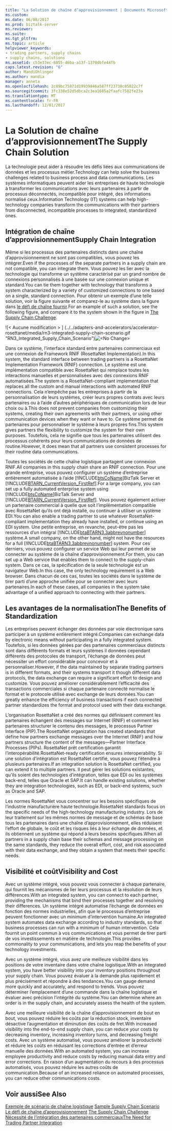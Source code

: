 ```yaml
---
title: "La Solution de chaîne d’approvisionnement | Documents Microsoft"
ms.custom: 
ms.date: 06/08/2017
ms.prod: biztalk-server
ms.reviewer: 
ms.suite: 
ms.tgt_pltfrm: 
ms.topic: article
helpviewer_keywords:
- trading partners, supply chains
- supply chains, solutions
ms.assetid: c53e37ec-6055-46ba-a13f-1370dbfe44fb
caps.latest.revision: "6"
author: MandiOhlinger
ms.author: mandia
manager: anneta
ms.openlocfilehash: 2c89bc75871d19939846a587ff23730c05022c7f
ms.sourcegitcommit: 3fc338e52d5dbca2c3ea1685a2faafc7582fe23a
ms.translationtype: MT
ms.contentlocale: fr-FR
ms.lasthandoff: 12/01/2017
---
```

# <a name="the-supply-chain-solution"></a><span data-ttu-id="ba82b-102">La Solution de chaîne d’approvisionnement</span><span class="sxs-lookup"><span data-stu-id="ba82b-102">The Supply Chain Solution</span></span>
<span data-ttu-id="ba82b-103">La technologie peut aider à résoudre les défis liées aux communications de données et les processus métier.</span><span class="sxs-lookup"><span data-stu-id="ba82b-103">Technology can help solve the business challenges related to business process and data communications.</span></span> <span data-ttu-id="ba82b-104">Les systèmes informatiques peuvent aider les entreprises de haute technologie à transformer les communications avec leurs partenaires à partir de processus déconnectés, incompatible pour intégré, des informations normalisé ceux.</span><span class="sxs-lookup"><span data-stu-id="ba82b-104">Information Technology (IT) systems can help high-technology companies transform the communications with their partners from disconnected, incompatible processes to integrated, standardized ones.</span></span>  
  
## <a name="supply-chain-integration"></a><span data-ttu-id="ba82b-105">Intégration de chaîne d’approvisionnement</span><span class="sxs-lookup"><span data-stu-id="ba82b-105">Supply Chain Integration</span></span>  
 <span data-ttu-id="ba82b-106">Même si les processus des partenaires distincts dans une chaîne d’approvisionnement ne sont pas compatibles, vous pouvez les intégrer.</span><span class="sxs-lookup"><span data-stu-id="ba82b-106">Even if the processes of the separate partners in a supply chain are not compatible, you can integrate them.</span></span> <span data-ttu-id="ba82b-107">Vous pouvez les lier avec la technologie qui transforme un système caractérisé par un grand nombre de connexions personnalisés à une basée sur une connexion unique et standard.</span><span class="sxs-lookup"><span data-stu-id="ba82b-107">You can tie them together with technology that transforms a system characterized by a variety of customized connections to one based on a single, standard connection.</span></span> <span data-ttu-id="ba82b-108">Pour obtenir un exemple d’une telle solution, voir la figure suivante et comparez-le au système dans la figure dans [le défi de chaîne fournir](../../adapters-and-accelerators/accelerator-rosettanet/the-supply-chain-challenge.md).</span><span class="sxs-lookup"><span data-stu-id="ba82b-108">For an example of such a solution, see the following figure, and compare it to the system shown in the figure in [The Supply Chain Challenge](../../adapters-and-accelerators/accelerator-rosettanet/the-supply-chain-challenge.md).</span></span>  
  
 <span data-ttu-id="ba82b-109">![&#60; Aucune modification &#62; ] (../../adapters-and-accelerators/accelerator-rosettanet/media/rn3-integrated-supply-chain-scenario.gif "RN3_Integrated_Supply_Chain_Scenario")</span><span class="sxs-lookup"><span data-stu-id="ba82b-109">![&#60;No Change&#62;](../../adapters-and-accelerators/accelerator-rosettanet/media/rn3-integrated-supply-chain-scenario.gif "RN3_Integrated_Supply_Chain_Scenario")</span></span>  
  
 <span data-ttu-id="ba82b-110">Dans ce système, l’interface standard entre partenaires commerciaux est une connexion de Framework RNIF (RosettaNet Implementation).</span><span class="sxs-lookup"><span data-stu-id="ba82b-110">In this system, the standard interface between trading partners is a RosettaNet Implementation Framework (RNIF) connection.</span></span> <span data-ttu-id="ba82b-111">Le système est une implémentation compatible avec RosettaNet qui remplace toutes les interactions manuelles et personnalisées avec des connexions RNIF automatisées.</span><span class="sxs-lookup"><span data-stu-id="ba82b-111">The system is a RosettaNet-compliant implementation that replaces all the custom and manual interactions with automated RNIF connections.</span></span> <span data-ttu-id="ba82b-112">Cela n’empêche pas les entreprises à partir de la personnalisation de leurs systèmes, créer leurs propres contrats avec leurs partenaires ou à l’aide d’autres périphériques de communication lors de leur choix ou à.</span><span class="sxs-lookup"><span data-stu-id="ba82b-112">This does not prevent companies from customizing their systems, creating their own agreements with their partners, or using other communication devices when they want or have to.</span></span> <span data-ttu-id="ba82b-113">Ce système permet de partenaires pour personnaliser le système à leurs propres fins.</span><span class="sxs-lookup"><span data-stu-id="ba82b-113">This system gives partners the flexibility to customize the system for their own purposes.</span></span> <span data-ttu-id="ba82b-114">Toutefois, cela ne signifie que tous les partenaires utilisent des processus cohérents pour leurs communications de données de routine.</span><span class="sxs-lookup"><span data-stu-id="ba82b-114">However, it does mean that all partners use consistent processes for their routine data communications.</span></span>  
  
 <span data-ttu-id="ba82b-115">Toutes les sociétés de cette chaîne logistique partagent une connexion RNIF.</span><span class="sxs-lookup"><span data-stu-id="ba82b-115">All companies in this supply chain share an RNIF connection.</span></span> <span data-ttu-id="ba82b-116">Pour une grande entreprise, vous pouvez configurer un système d’entreprise entièrement automatisée à l’aide [!INCLUDE[btsCoName](../../includes/btsconame-md.md)]BizTalk Server et [!INCLUDE[BTARN_CurrentVersion_FirstRef](../../includes/btarn-currentversion-firstref-md.md)].</span><span class="sxs-lookup"><span data-stu-id="ba82b-116">For a large company, you can set up a fully automated enterprise system using [!INCLUDE[btsCoName](../../includes/btsconame-md.md)]BizTalk Server and [!INCLUDE[BTARN_CurrentVersion_FirstRef](../../includes/btarn-currentversion-firstref-md.md)].</span></span> <span data-ttu-id="ba82b-117">Vous pouvez également activer un partenaire commercial à quelle que soit l’implémentation compatible avec RosettaNet qu’ils ont déjà installé, ou continuer à utiliser un système EDI.</span><span class="sxs-lookup"><span data-stu-id="ba82b-117">You can also enable a trading partner to use whatever RosettaNet-compliant implementation they already have installed, or continue using an EDI system.</span></span> <span data-ttu-id="ba82b-118">Une petite entreprise, en revanche, peut-être pas les ressources d’un intégral [!INCLUDE[btaBTARN3.3abbrevnonumber](../../includes/btabtarn3-3abbrevnonumber-md.md)] système.</span><span class="sxs-lookup"><span data-stu-id="ba82b-118">A small company, on the other hand, might not have the resources for a full [!INCLUDE[btaBTARN3.3abbrevnonumber](../../includes/btabtarn3-3abbrevnonumber-md.md)] system.</span></span> <span data-ttu-id="ba82b-119">Pour ces derniers, vous pouvez configurer un service Web qui leur permet de se connecter au système de la chaîne d’approvisionnement.</span><span class="sxs-lookup"><span data-stu-id="ba82b-119">For them, you can set up a Web service that enables them to connect to the supply-chain system.</span></span> <span data-ttu-id="ba82b-120">Dans ce cas, la spécification de la seule technologie est un navigateur Web.</span><span class="sxs-lookup"><span data-stu-id="ba82b-120">In this case, the only technology requirement is a Web browser.</span></span> <span data-ttu-id="ba82b-121">Dans chacun de ces cas, toutes les sociétés dans le système de tirer parti d’une approche unifiée pour se connecter avec leurs partenaires.</span><span class="sxs-lookup"><span data-stu-id="ba82b-121">In each of these cases, all companies in the system take advantage of a unified approach to connecting with their partners.</span></span>  
  
## <a name="the-benefits-of-standardization"></a><span data-ttu-id="ba82b-122">Les avantages de la normalisation</span><span class="sxs-lookup"><span data-stu-id="ba82b-122">The Benefits of Standardization</span></span>  
 <span data-ttu-id="ba82b-123">Les entreprises peuvent échanger des données par voie électronique sans participer à un système entièrement intégré.</span><span class="sxs-lookup"><span data-stu-id="ba82b-123">Companies can exchange data by electronic means without participating in a fully integrated system.</span></span> <span data-ttu-id="ba82b-124">Toutefois, si les données gérées par des partenaires commerciaux distincts sont dans différents formats et leurs systèmes il données cependant différents des protocoles de transport, l’échange de données peut nécessiter un effort considérable pour concevoir et à personnaliser.</span><span class="sxs-lookup"><span data-stu-id="ba82b-124">However, if the data maintained by separate trading partners is in different formats, and their systems transport it though different data protocols, the data exchange can require a significant effort to design and customize.</span></span> <span data-ttu-id="ba82b-125">Vous pouvez améliorer considérablement l’efficacité des transactions commerciales si chaque partenaire connecté normalise le format et le protocole utilisé avec exchange de leurs données.</span><span class="sxs-lookup"><span data-stu-id="ba82b-125">You can greatly enhance the efficiency of business transactions if each connected partner standardizes the format and protocol used with their data exchange.</span></span>  
  
 <span data-ttu-id="ba82b-126">L’organisation RosettaNet a créé des normes qui définissent comment les partenaires échangent des messages sur Internet (RNIF) et comment les partenaires structurer le contenu des messages, le processus Partner Interface (PIP).</span><span class="sxs-lookup"><span data-stu-id="ba82b-126">The RosettaNet organization has created standards that define how partners exchange messages over the Internet (RNIF) and how partners structure the content of the messages—Partner Interface Processes (PIPs).</span></span> <span data-ttu-id="ba82b-127">RosettaNet prêt certification garantit l’interopérabilité.</span><span class="sxs-lookup"><span data-stu-id="ba82b-127">RosettaNet-ready certification ensures interoperability.</span></span> <span data-ttu-id="ba82b-128">Si une solution d’intégration est RosettaNet certifié, vous pouvez l’étendre à plusieurs partenaires.</span><span class="sxs-lookup"><span data-stu-id="ba82b-128">If an integration solution is RosettaNet certified, you can extend it to multiple partners.</span></span> <span data-ttu-id="ba82b-129">Il peut gérer les solutions existantes, qu’ils soient des technologies d’intégration, telles que EDI ou les systèmes back-end, telles que Oracle et SAP.</span><span class="sxs-lookup"><span data-stu-id="ba82b-129">It can handle existing solutions, whether they are integration technologies, such as EDI, or back-end systems, such as Oracle and SAP.</span></span>  
  
 <span data-ttu-id="ba82b-130">Les normes RosettaNet vous concentrer sur les besoins spécifiques de l’industrie manufacturière haute technologie.</span><span class="sxs-lookup"><span data-stu-id="ba82b-130">RosettaNet standards focus on the specific needs of the high-technology manufacturing industry.</span></span> <span data-ttu-id="ba82b-131">Lors de leur traitement sur les mêmes normes de message et de schémas de base tous les partenaires dans une chaîne d’approvisionnement, elles réduisent l’effort de globale, le coût et les risques liés à leur échange de données, et ils obtiennent un système qui répond à leurs besoins spécifiques.</span><span class="sxs-lookup"><span data-stu-id="ba82b-131">When all partners in a supply chain base their schemas and message processing on the same standards, they reduce the overall effort, cost, and risk associated with their data exchange, and they obtain a system that meets their specific needs.</span></span>  
  
## <a name="visibility-and-cost"></a><span data-ttu-id="ba82b-132">Visibilité et coût</span><span class="sxs-lookup"><span data-stu-id="ba82b-132">Visibility and Cost</span></span>  
 <span data-ttu-id="ba82b-133">Avec un système intégré, vous pouvez vous connecter à chaque partenaire, qui fournit les mécanismes de lier leurs processus et la résolution de leurs différences.</span><span class="sxs-lookup"><span data-stu-id="ba82b-133">With an integrated system, you can connect to each partner, providing the mechanisms that bind their processes together and resolving their differences.</span></span> <span data-ttu-id="ba82b-134">Un système intégré automatise l’échange de données en fonction des normes industrielles, afin que le processus d’entreprise peuvent fonctionner avec un minimum d’intervention humaine.</span><span class="sxs-lookup"><span data-stu-id="ba82b-134">An integrated system automates data exchange according to industry standards, so that business processes can run with a minimum of human intervention.</span></span> <span data-ttu-id="ba82b-135">Cela fournit un point commun à vos communications et vous permet de tirer parti de vos investissements en matière de technologie.</span><span class="sxs-lookup"><span data-stu-id="ba82b-135">This provides commonality to your communications, and lets you reap the benefits of your technology investments.</span></span>  
  
 <span data-ttu-id="ba82b-136">Avec un système intégré, vous avez une meilleure visibilité dans les positions de votre inventaire dans votre chaîne logistique.</span><span class="sxs-lookup"><span data-stu-id="ba82b-136">With an integrated system, you have better visibility into your inventory positions throughout your supply chain.</span></span> <span data-ttu-id="ba82b-137">Vous pouvez évaluer à la demande plus rapidement et plus précisément et répondre à des tendances.</span><span class="sxs-lookup"><span data-stu-id="ba82b-137">You can gauge demand more quickly and accurately, and respond to trends.</span></span> <span data-ttu-id="ba82b-138">Vous pouvez déterminer l’emplacement d’une commande dans la chaîne logistique et évaluer avec précision l’intégrité du système.</span><span class="sxs-lookup"><span data-stu-id="ba82b-138">You can determine where an order is in the supply chain, and accurately assess the health of the system.</span></span>  
  
 <span data-ttu-id="ba82b-139">Avec une meilleure visibilité de la chaîne d’approvisionnement de bout en bout, vous pouvez réduire les coûts par la réduction stock, inventaire désactive l’augmentation et diminution des coûts de fret.</span><span class="sxs-lookup"><span data-stu-id="ba82b-139">With increased visibility into the end-to-end supply chain, you can reduce your costs by decreasing inventory, increasing inventory turns, and decreasing freight costs.</span></span> <span data-ttu-id="ba82b-140">Avec un système automatisé, vous pouvez améliorer la productivité et réduire les coûts en réduisant les corrections d’entrée et d’erreur manuelle des données.</span><span class="sxs-lookup"><span data-stu-id="ba82b-140">With an automated system, you can increase employee productivity and reduce costs by reducing manual data entry and error corrections.</span></span> <span data-ttu-id="ba82b-141">En raison d’un augmentation du recours à des processus automatisés, vous pouvez réduire les autres coûts de communication.</span><span class="sxs-lookup"><span data-stu-id="ba82b-141">Because of an increased reliance on automated processes, you can reduce other communications costs.</span></span>  
  
## <a name="see-also"></a><span data-ttu-id="ba82b-142">Voir aussi</span><span class="sxs-lookup"><span data-stu-id="ba82b-142">See Also</span></span>  
 <span data-ttu-id="ba82b-143">[Exemple de scénario de chaîne logistique](../../adapters-and-accelerators/accelerator-rosettanet/sample-supply-chain-scenario.md) </span><span class="sxs-lookup"><span data-stu-id="ba82b-143">[Sample Supply Chain Scenario](../../adapters-and-accelerators/accelerator-rosettanet/sample-supply-chain-scenario.md) </span></span>  
 <span data-ttu-id="ba82b-144">[Le défi de chaîne d’approvisionnement](../../adapters-and-accelerators/accelerator-rosettanet/the-supply-chain-challenge.md) </span><span class="sxs-lookup"><span data-stu-id="ba82b-144">[The Supply Chain Challenge](../../adapters-and-accelerators/accelerator-rosettanet/the-supply-chain-challenge.md) </span></span>  
 [<span data-ttu-id="ba82b-145">Nécessité de l’intégration des partenaires commerciaux</span><span class="sxs-lookup"><span data-stu-id="ba82b-145">The Need for Trading Partner Integration</span></span>](../../adapters-and-accelerators/accelerator-rosettanet/the-need-for-trading-partner-integration.md)